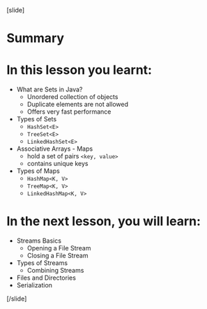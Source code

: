 [slide]
# Summary


# In this lesson you learnt:

- What are Sets in Java? 
    - Unordered collection of objects
    - Duplicate elements are not allowed
    - Offers very fast performance
- Types of Sets
    - `HashSet<E>`
    - `TreeSet<E>`
    - `LinkedHashSet<E>`
- Associative Arrays - Maps
    - hold a set of pairs `<key, value>`
    - contains unique keys
- Types of Maps
    - `HashMap<K, V>`
    - `TreeMap<K, V>`
    - `LinkedHashMap<K, V>`

# In the next lesson, you will learn:

- Streams Basics
    - Opening a File Stream
    - Closing a File Stream
- Types of Streams
    - Combining Streams
- Files and Directories
- Serialization

[/slide]
